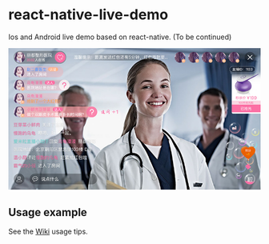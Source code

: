 # react-native-live-demo
Ios and Android live demo based on react-native. (To be continued)


![live demo preview](https://github.com/8088/react-native-live-demo/blob/master/preview.jpg)

## Usage example

See the [Wiki](https://github.com/8088/react-native-live-demo/wiki) usage tips.